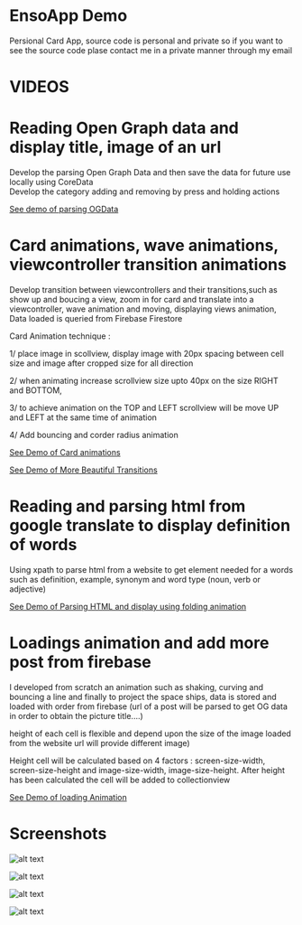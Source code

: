 # EnsoApp Demo
Persional Card App, source code is personal and private so if you want to see the source code plase contact me in a private manner through my email  

#  VIDEOS

# Reading Open Graph data and display title, image of an url 
Develop the parsing Open Graph Data and then save the data for future use locally using CoreData  
Develop the category adding and removing by press and holding actions

[See demo of parsing OGData](https://drive.google.com/open?id=17tExCycReTtEJXIwjkXajpaKvdNVow6X)


# Card animations, wave animations, viewcontroller transition animations
Develop transition between viewcontrollers and their transitions,such as show up and boucing a view, zoom in for card and translate into a viewcontroller, wave animation and moving, displaying views animation, Data loaded is queried from Firebase Firestore 

Card Animation technique : 

1/ place image in scollview, display image with 20px spacing between cell size and image after cropped size for all direction

2/ when animating increase scrollview size upto 40px on the size RIGHT and BOTTOM, 

3/ to achieve animation on the TOP and LEFT scrollview will be move UP and LEFT at the same time of animation

4/ Add bouncing and corder radius animation

[See Demo of Card animations](https://drive.google.com/open?id=1wDREMo968nWHUlbAQKhoAuoCvKWvzAA3)

[See Demo of More Beautiful Transitions](https://drive.google.com/open?id=1tYeN083ApkjHwkNgbj_8Cw-OAzv_aNQV)

# Reading and parsing html from google translate to display definition of words
Using xpath to parse html from a website to get element needed for a words such as definition, example, synonym and word type (noun, verb or adjective)

[See Demo of Parsing HTML and display using folding animation](https://drive.google.com/open?id=1QOyC_umQgsY-W8uI_7SIgAJhysxs37mp)

# Loadings animation and add more post from  firebase

I developed from scratch an animation such as shaking, curving and bouncing a line and finally to project the space ships, data is stored and loaded with order from firebase (url of a post will be parsed to get OG data in order to obtain the picture title....) 

height of each cell is flexible and depend upon the size of the image loaded from the website url will provide different image)

Height cell will be calculated based on 4 factors :  screen-size-width, screen-size-height and image-size-width, image-size-height. After height has been calculated the cell will be added to collectionview 

[See Demo of loading Animation](https://drive.google.com/open?id=1QmJCDrdwYzAU84KJXgW7PNGOeQMefiyA)


#  Screenshots



![alt text](https://github.com/LeDucAnh/EnsoApp/blob/master/1.png)

![alt text](https://github.com/LeDucAnh/EnsoApp/blob/master/4.png)

![alt text](https://github.com/LeDucAnh/EnsoApp/blob/master/2.png)

![alt text](https://github.com/LeDucAnh/EnsoApp/blob/master/3.png)




